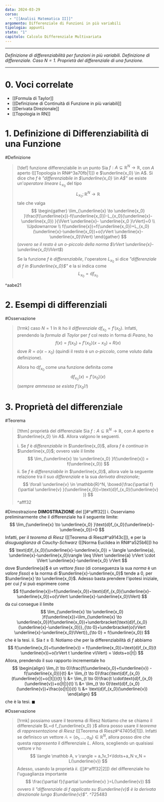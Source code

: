 ```yaml
---
data: 2024-03-29
corso:
  - "[[Analisi Matematica II]]"
argomento: Differenziale di Funzioni in più variabili
tipologia: appunti
stato: "1"
capitolo: Calcolo Differenziale Multivariata
---
```

- - -
*Definizione di differenziabilità per funzioni in più variabili. Definizione di differenziale. Caso $N=1$. Proprietà del differenziale di una funzione.*
- - -
# 0. Voci correlate
- [[Formula di Taylor]]
- [[Definizione di Continuità di Funzione in più variabili]]
- [[Derivata Direzionale]]
- [[Topologia in RN]]
# 1. Definizione di Differenziabilità di una Funzione
#Definizione 
> [!def] funzione differenziabile in un punto
> Sia $f:A \subseteq \mathbb{R}^N \longrightarrow \mathbb{R}$, con $A$ aperto ([[Topologia in RN#^3a70fb|1]]) e $\underline{x_0} \in A$.
> Si dice che $f$ è *"differenziabile in $\underline{x_0} \in A$"* se esiste un'*operatore lineare* $L_{x_0}$ del tipo
> $$
> L_{x_0}; \mathbb{R}^N \longrightarrow \mathbb{R}
> $$
> tale che valga
> $$
> \begin{gather}
> \lim_{\underline{x} \to \underline{x_0} }\frac{f(\underline{x})-f(\underline{x_0})-L_{x_0}(\underline{x}-\underline{x_0}) }{\lVert \underline{x}- \underline{x_0 }\rVert}=0
> \\
> \Updownarrow
> \\
> f(\underline{x})=f(\underline{x_0})+L_{x_0}(\underline{x}-\underline{x_0})+o(\rVert \underline{x}-\underline{x_0}\lVert)
> \end{gather}
> $$
> (*ovvero se il resto è un o-piccolo della norma $\rVert \underline{x}-\underline{x_0}\lVert$*)
> 
> Se la funzione $f$ è *differenziabile*, l'operatore $L_{x_0}$ si dice *"differenziale di $f$ in $\underline{x_0}$"* e la si indica come
> $$
> L_{x_0}=\text{d}f_{x_0}
> $$

^aabe21

# 2. Esempi di differenziali
#Osservazione 
> [!rmk] caso $N=1$
> In $\mathbb{R}$ ho il *differenziale* $\text{d}f_{x_0} = f'(x_0)$. Infatti, prendendo la *formula di Taylor* per $f$ col resto in forma di *Peano*, ho
> $$
> f(x)=f(x_0)+f'(x_0)(x-x_0)+R(x)
> $$
> dove $R=o(x-x_0)$ (quindi il resto è un *o-piccolo*, come voluto dalla definizione).
> 
> Allora ho $\text{d}f_{x_0}$ come una funzione definita come
> $$
> \text{d}f_{x_0}(x)=f'(x_0)(x)
> $$
> (*sempre ammessa se esista $f'(x_0)$!*)

# 3. Proprietà del differenziale
#Teorema 
> [!thm] proprietà del differenziale
> Sia $f:A \subseteq \mathbb{R}^N \longrightarrow \mathbb{R}$, con $A$ aperto e $\underline{x_0} \in A$. Allora valgono le seguenti.
> 
> i. Se $f$ è *differenziabile* in $\underline{x_0}$, allora $f$ è *continua* in $\underline{x_0}$; ovvero vale il limite
> $$
> \lim_{\underline{x} \to \underline{x_0} }f(\underline{x}) = f(\underline{x_0})
> $$
> ii. Se $f$ è *differenziabile* in $\underline{x_0}$, allora vale la seguente relazione tra il suo *differenziale* e la sua *derivata direzionale*;
> $$
> \forall \underline{v} \in \mathbb{R}^N, \boxed{\frac{\partial f}{\partial \underline{v} }(\underline{x_0})=\text{d}f_{x_0}(\underline{v} )}
> $$
^afff32

#Dimostrazione 
**DIMOSTRAZIONE** del [[#^afff32]]
i. Osserviamo preliminarmente che il differenziale ha il seguente limite:
$$
\lim_{\underline{x} \to \underline{x_0} }\text{d}f_{x_0}(\underline{x}-\underline{x_0})=0
$$
Infatti, per il *teorema di Riesz* ([[Teorema di Riesz#^a9143c]]), e per la *disuguaglianza di Cauchy-Schwarz* ([[Norma Euclidea in RN#^a525b6]]) ho
$$
\text{d}f_{x_0}(\underline{x}-\underline{x_0}) = \langle \underline{a}, \underline{x}-\underline{x_0}\rangle \leq \lVert \underline{a} \rVert \cdot \lVert \underline{x}-\underline{x_0} \rVert
$$
dove $\underline{a}$ è un *vettore fisso* (di conseguenza la sua *norma* è un *valore fisso*) e la norma di $\underline{x}-\underline{x_0}$ tende a $0$, per $\underline{x} \to \underline{x_0}$.
Adesso basta prendere l'ipotesi iniziale, per cui $f$ si può esprimere come
$$
f(\underline{x})=f(\underline{x_0})+\text{d}f_{x_0}(\underline{x}-\underline{x_0})+o(\rVert \underline{x}-\underline{x_0}\lVert)
$$
da cui consegue il limite
$$
\lim_{\underline{x} \to \underline{x_0} }f(\underline{x})=\lim_{\underline{x} \to \underline{x_0}}f(\underline{x_0})+\underbracket{\text{d}f_{x_0}(\underline{x}-\underline{x_0})}_{\to 0}+\underbracket{o(\rVert \underline{x}-\underline{x_0}\lVert)}_{\to 0} = f(\underline{x_0})
$$
che è la tesi.
ii. Sia $t\geq 0$. Notiamo che per la differenziabilità di $f$ abbiamo
$$
f(\underline{x_0}+t\underline{v}) = f(\underline{x_0})+\text{d}f_{x_0}(t \underline{v})+o(\rVert t \underline v\lVert) = \ldots+o(|t|)
$$
Allora, prendendo il suo rapporto incrementale ho
$$
\begin{align}
\lim_{t \to 0}\frac{f(\underline{x_0}+t\underline{v}) - f(\underline{x_0})}{t} &= \lim_{t \to 0}\frac{\text{d}f_{x_0}(t\underline{v})+o(|t|)}{t} \\
&= \lim_{t \to 0}\frac{t \cdot\text{d}f_{x_0}(\underline{v})+o(|t|)}{t} \\
&= \lim_{t \to 0}\text{d}f_{x_0}(\underline{v})+\frac{o(|t|)}{t} \\ &= \text{d}f_{x_0}(\underline{v})
\end{align}
$$
che è la tesi. $\blacksquare$

#Osservazione 
> [!rmk] possiamo usare il teorema di Riesz
> Notiamo che se chiamo il differenziale $L=d f_{\underline{x_0} }$ allora posso usare il *teorema di rappresentazione di Riesz* ([[Teorema di Riesz#^47405d|1]]). Infatti se definisco un vettore $\mathbb{A} = (a_1,\ldots, a_N) \in \mathbb{R}^N$, allora posso dire che questa *rappresenta* il differenziale $L$. Allora, scegliendo un qualsiasi vettore $v$ ho
> $$
> \langle \mathbb A, v \rangle = a_1v_1+\ldots+a_N v_N = L(\underline{v})
> $$
> Adesso, usando la proprietà *ii.* ([[#^afff32|2]]) del differenziale ho l'uguaglianza importante
> $$
> \frac{\partial f}{\partial \underline{v} }=L(\underline{v})
> $$
> ovvero il *"differenziale di $f$ applicato su $\underline{v}$ è la derivata direzionale lungo $\underline{v}$"*.
^725483

